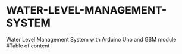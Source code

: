 # WATER-LEVEL-MANAGEMENT-SYSTEM
Water Level Management System with Arduino Uno and GSM module
#Table of content

